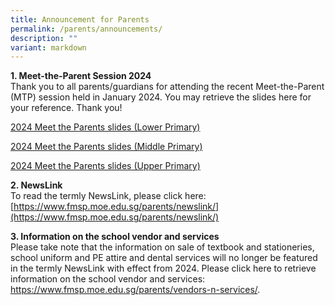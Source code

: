 ```yaml
---
title: Announcement for Parents
permalink: /parents/announcements/
description: ""
variant: markdown
---
```

**1. Meet-the-Parent Session 2024**
<br>Thank you to all parents/guardians for attending the recent Meet-the-Parent (MTP) session held in January 2024. You may retrieve the slides here for your reference. Thank you!

[2024 Meet the Parents slides (Lower Primary)](/files/2024/2024_FMSP_MTP_LP__For_Parents_.pdf)

[2024 Meet the Parents slides (Middle Primary)](/files/2024/2024_FMSP_MTP_MP__For_Parents_.pdf)

[2024 Meet the Parents slides (Upper Primary)](/files/2024/2024_FMSP_MTP_UP__For_Parents_.pdf)

**2. NewsLink**
<br>To read the termly NewsLink, please click here:
[https://www.fmsp.moe.edu.sg/parents/newslink/](https://www.fmsp.moe.edu.sg/parents/newslink/)

**3. Information on the school vendor and services**
<br>Please take note that the information on sale of textbook and stationeries, school uniform and PE attire and dental services will no longer be featured in the termly NewsLink with effect from 2024. Please click here to retrieve information on the school vendor and services: https://www.fmsp.moe.edu.sg/parents/vendors-n-services/.
